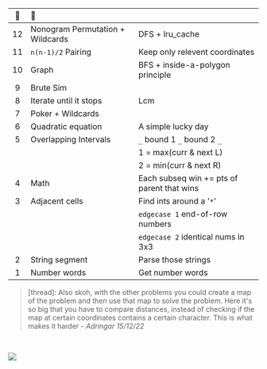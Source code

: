 :christmas_tree:|:santa:|<img src='https://deno.com/images/artwork/HypnoDeno.gif?__frsh_c=dad2' width='15px' /> 
:-: | :- | :-
12  | Nonogram Permutation + Wildcards | DFS + lru_cache
11  | `n(n-1)/2` Pairing               | Keep only relevent coordinates 
10  | Graph                            | BFS + inside-a-polygon principle 
9   | Brute Sim
8   | Iterate until it stops           | Lcm 
7   | Poker + Wildcards 
6   | Quadratic equation               | A simple lucky day
5   | Overlapping Intervals            | `_` bound 1 `_` bound 2 `_`
||| 1 = max(curr & next L) 
||| 2 = min(curr & next R) 
4   | Math                             | Each subseq win += pts of parent that wins
3   | Adjacent cells                   | Find ints around a '`*`'
|||`edgecase 1` end-of-row numbers
|||`edgecase 2` identical nums in 3x3
2   | String segment                   | Parse those strings
1   | Number words                     | Get number words

>  [thread]: Also skoh, with the other problems you could create a map of the problem and then use that map to solve the problem. Here it's so big that you have to compare distances, instead of checking if the map at certain coordinates contains a certain character. This is what makes it harder - _Adringar 15/12/22_

&#8203;

![](https://i.imgur.com/xbrhMMC.png)

<!------------ FOOTNOTE ------------>

<!--

# &#8203;

Export session
```j
$ export AOC_SESSION=...
```

Python
- fetching: using `os.getenv` 

 Typescript
- HMR using Denon: run `denon start Filename.ts`
- non-watch mode: run `sh Deno.sh {1|2|...}`



Install Deno
```
✗ curl -fsSL https://deno.land/x/install/install.sh | sh
✗ which deno
✗ export AOC_SESSION=abc123
✗ printenv
✗ deno run --allow-read --allow-env --allow-net File.ts
```
Install Denon
```
✗ deno install --allow-read --allow-run -f https://deno.land/x/denon/denon.ts
✗ denon start File.ts
```
Write a denon.json
```
{
  "scripts": {
    "start": {
      "cmd": "deno run",
      "watch": true,
      "allow": ["read", "net", "env"],
      "ext": "ts",
      "unstable": true
    }
  }
}
```

-->
